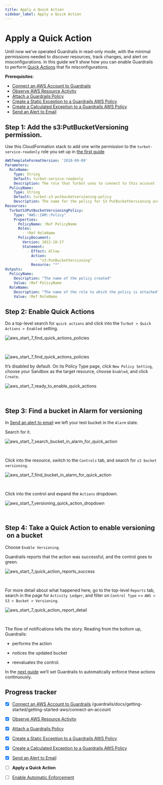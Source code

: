 ```yaml
---
title: Apply a Quick Action
sidebar_label: Apply a Quick Action
---
```



# Apply a Quick Action

Until now we’ve operated Guardrails in read-only mode, with the minimal permissions needed to discover resources, track changes, and alert on misconfigurations. In this guide we’ll show how you can enable Guardrails to perform [Quick Actions](/guardrails/docs/guides/quick-actions) that fix misconfigurations.

**Prerequisites**:

- [Connect an AWS Account to Guardrails](/guardrails/docs/getting-started/getting-started-aws/connect-an-account/)
- [Observe AWS Resource Activity](/guardrails/docs/getting-started/getting-started-aws/observe-aws-activity/)
- [Attach a Guardrails Policy](/guardrails/docs/getting-started/getting-started-aws/attach-a-policy/)
- [Create a Static Exception to a Guardrails AWS Policy](/guardrails/docs/getting-started/getting-started-aws/create-static-exception/)
- [Create a Calculated Exception to a Guardrails AWS Policy](/guardrails/docs/getting-started/getting-started-aws/create-calculated-exception/)
- [Send an Alert to Email](/guardrails/docs/getting-started/getting-started-aws/send-alert-to-email/)

## Step 1: Add the s3:PutBucketVersioning permission.

Use this CloudFormation stack to add one write permission to the `turbot-service-readonly` role you set up in [the first guide](getting-started/getting-started-aws/connect-an-account)

```yaml
AWSTemplateFormatVersion: '2010-09-09'
Parameters:
  RoleName:
    Type: String
    Default: turbot-service-readonly
    Description: The role that Turbot uses to connect to this account
  PolicyName:
    Type: String
    Default: turbot-s3-putbucketversioning-policy
    Description: The name for the policy for S3 PutBucketVersioning access.
Resources:
  TurbotS3PutBucketVersioningPolicy:
    Type: "AWS::IAM::Policy"
    Properties:
      PolicyName: !Ref PolicyName
      Roles:
        - !Ref RoleName
      PolicyDocument:
        Version: 2012-10-17
        Statement:
          - Effect: Allow
            Action:
              - "s3:PutBucketVersioning"
            Resource: "*"
Outputs:
  PolicyName:
    Description: "The name of the policy created"
    Value: !Ref PolicyName
  RoleName:
    Description: "The name of the role to which the policy is attached"
    Value: !Ref RoleName
```

## Step 2: Enable Quick Actions

Do a top-level search for `quick actions` and click into the `Turbot > Quick Actions > Enabled` setting.

<p><img alt="aws_start_7_find_quick_actions_policies" src="/images/docs/guardrails/getting-started/getting-started-aws/apply-quick-action/aws-start-7-find-quick-actions-policies.png"/></p><br/>

<!-- Should be migrated to be below format -->
![aws_start_7_find_quick_actions_policies](/images/docs/guardrails/getting-started/getting-started-aws/apply-quick-action/aws-start-7-find-quick-actions-policies.png)


It’s disabled by default. On its Policy Type page, click `New Policy Setting`, choose your Sandbox as the target resource, choose `Enabled`, and click `Create`.
<p><img alt="aws_start_7_ready_to_enable_quick_actions" src="/images/docs/guardrails/getting-started/getting-started-aws/apply-quick-action/aws-start-7-ready-to-enable-quick-actions.png"/></p><br/>

## Step 3: Find a bucket in Alarm for versioning


In [Send an alert to email]( /guardrails/docs/getting-started/getting-started-aws/send-alert-to-email) we left your test bucket in the `Alarm` state.

Search for it.
<p><img alt="aws_start_7_search_bucket_in_alarm_for_quick_action" src="/images/docs/guardrails/getting-started/getting-started-aws/apply-quick-action/aws-start-7-search-bucket-in-alarm-for-quick-action.png"/></p><br/>

Click into the resource, switch to the `Controls` tab, and search for `s3 bucket versioning`.
<p><img alt="aws_start_7_find_bucket_in_alarm_for_quick_action" src="/images/docs/guardrails/getting-started/getting-started-aws/apply-quick-action/aws-start-7-find-bucket-in-alarm-for-quick-action.png"/></p><br/>



Click into the control and expand the `Actions` dropdown.
<p><img alt="aws_start_7_versioning_quick_action_dropdown" src="/images/docs/guardrails/getting-started/getting-started-aws/apply-quick-action/aws-start-7-versioning-quick-action-dropdown.png"/></p><br/>

## Step 4: Take a Quick Action to enable versioning  on a bucket

Choose `Enable Versioning`.


Guardrails reports that the action was successful, and the control goes to green.
<p><img alt="aws_start_7_quick_action_reports_success" src="/images/docs/guardrails/getting-started/getting-started-aws/apply-quick-action/aws-start-7-quick-action-reports-success.png"/></p><br/>

For more detail about what happened here, go to the top-level `Reports` tab, search in the page for `Activity Ledger`, and filter on `Control Type` == `AWS > S3 > Bucket > Versioning`.
<p><img alt="aws_start_7_quick_action_report_detail" src="/images/docs/guardrails/getting-started/getting-started-aws/apply-quick-action/aws-start-7-quick-action-report-detail.png"/></p><br/>

The flow of notifications tells the story. Reading from the bottom up, Guardrails:

- performs the action

- notices the updated bucket

- reevaluates the control.

In the [next guide](/guardrails/docs/getting-started/getting-started-aws/enable-enforcement) we’ll set Guardrails to automatically enforce these actions continuously.

## Progress tracker

- [x] [Connect an AWS Account to Guardrails](/guardrails/docs/getting-started/getting-started-aws/connect-an-account/)
/guardrails/docs/getting-started/getting-started-aws/connect-an-account

- [x] [Observe AWS Resource Activity](/guardrails/docs/getting-started/getting-started-aws/observe-aws-activity/)

- [x] [Attach a Guardrails Policy](/guardrails/docs/getting-started/getting-started-aws/attach-a-policy/)

- [x] [Create a Static Exception to a Guardrails AWS Policy](/guardrails/docs/getting-started/getting-started-aws/create-static-exception/)

- [x] [Create a Calculated Exception to a Guardrails AWS Policy](/guardrails/docs/getting-started/getting-started-aws/create-calculated-exception/)

- [x] [Send an Alert to Email](/guardrails/docs/getting-started/getting-started-aws/send-alert-to-email/)

- [ ] **Apply a Quick Action**

- [ ] [Enable Automatic Enforcement](/guardrails/docs/getting-started/getting-started-aws/enable-enforcement/)

